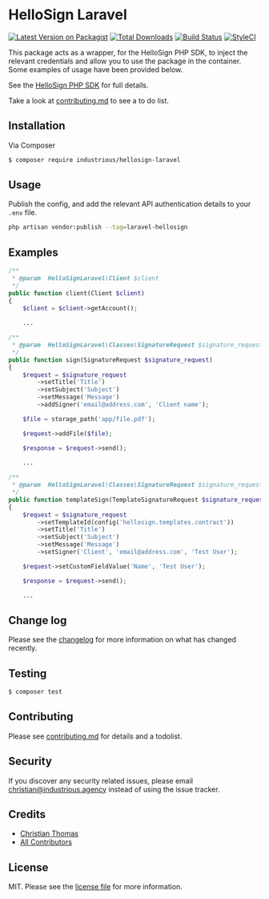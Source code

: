 # HelloSign Laravel

[![Latest Version on Packagist][ico-version]][link-packagist]
[![Total Downloads][ico-downloads]][link-downloads]
[![Build Status][ico-travis]][link-travis]
[![StyleCI][ico-styleci]][link-styleci]

This package acts as a wrapper, for the HelloSign PHP SDK, to inject the relevant credentials and allow you to use the package in the container. Some examples of usage have been provided below.

See the [HelloSign PHP SDK](https://github.com/hellosign/hellosign-php-sdk) for full details.

Take a look at [contributing.md](contributing.md) to see a to do list.

## Installation

Via Composer

``` bash
$ composer require industrious/hellosign-laravel
```

## Usage

Publish the config, and add the relevant API authentication details to your `.env` file.
```bash
php artisan vendor:publish --tag=laravel-hellosign
```

## Examples

```php
/**
 * @param  HelloSignLaravel\Client $client
 */
public function client(Client $client)
{
    $client = $client->getAccount();
    
    ...
```

```php
/**
 * @param  HelloSignLaravel\Classes\SignatureRequest $signature_request
 */
public function sign(SignatureRequest $signature_request)
{
    $request = $signature_request
        ->setTitle('Title')
        ->setSubject('Subject')
        ->setMessage('Message')
        ->addSigner('email@address.com', 'Client name');

    $file = storage_path('app/file.pdf');

    $request->addFile($file);

    $response = $request->send();
    
    ...
```

```php
/**
 * @param  HelloSignLaravel\Classes\SignatureRequest $signature_request
 */
public function templateSign(TemplateSignatureRequest $signature_request)
{
    $request = $signature_request
        ->setTemplateId(config('hellosign.templates.contract'))
        ->setTitle('Title')
        ->setSubject('Subject')
        ->setMessage('Message')
        ->setSigner('Client', 'email@address.com', 'Test User');

    $request->setCustomFieldValue('Name', 'Test User');

    $response = $request->send();

    ...
```

## Change log

Please see the [changelog](changelog.md) for more information on what has changed recently.

## Testing

``` bash
$ composer test
```

## Contributing

Please see [contributing.md](contributing.md) for details and a todolist.

## Security

If you discover any security related issues, please email christian@industrious.agency instead of using the issue tracker.

## Credits

- [Christian Thomas][link-author]
- [All Contributors][link-contributors]

## License

MIT. Please see the [license file](license.md) for more information.

[ico-version]: https://img.shields.io/packagist/v/industrious/hellosignlaravel.svg?style=flat-square
[ico-downloads]: https://img.shields.io/packagist/dt/industrious/hellosignlaravel.svg?style=flat-square
[ico-travis]: https://img.shields.io/travis/industrious/hellosignlaravel/master.svg?style=flat-square
[ico-styleci]: https://styleci.io/repos/137594301/shield

[link-packagist]: https://packagist.org/packages/industrious/hellosignlaravel
[link-downloads]: https://packagist.org/packages/industrious/hellosignlaravel
[link-travis]: https://travis-ci.org/industrious/hellosignlaravel
[link-styleci]: https://github.styleci.io/repos/137594301/shield
[link-author]: https://github.com/industrious
[link-contributors]: ../../contributors
